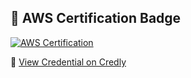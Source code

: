 ## 🏅 AWS Certification Badge

[![AWS Certification](https://images.credly.com/size/680x680/images/ec621e2a-c8f0-4459-806c-ae11829d372a/image.png)](https://www.credly.com/badges/9d69faa9-c91b-476f-add7-03f5bf4c6869/public_url)

🔗 [View Credential on Credly](https://www.credly.com/badges/9d69faa9-c91b-476f-add7-03f5bf4c6869/public_url)
